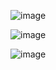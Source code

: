 ![image](https://github.com/user-attachments/assets/039974a6-14c9-42c0-a346-19c6a6d68b57)

![image](https://github.com/user-attachments/assets/9b28d0c3-cada-4e54-b326-ae41879eec01)

![image](https://github.com/user-attachments/assets/04284f1b-f53f-4935-b603-f8b8960a208d)
